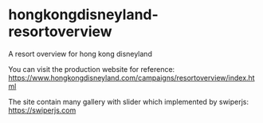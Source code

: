 # hongkongdisneyland-resortoverview
A resort overview for hong kong disneyland

You can visit the production website for reference: 
https://www.hongkongdisneyland.com/campaigns/resortoverview/index.html

The site contain many gallery with slider which implemented by swiperjs: 
https://swiperjs.com
